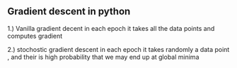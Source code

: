 ## Gradient descent in python

1.) Vanilla gradient decent
    in each epoch it takes all the data points and computes gradient
    
2.) stochostic gradient descent
    in each epoch it takes randomly a data point , and their is high probability that we may end up at global minima
